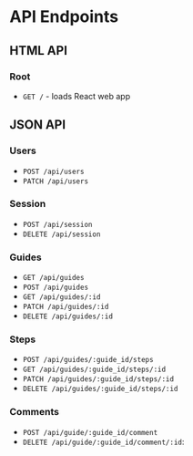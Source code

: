 # API Endpoints

## HTML API

### Root

- `GET /` - loads React web app

## JSON API

### Users

- `POST /api/users`
- `PATCH /api/users`

### Session

- `POST /api/session`
- `DELETE /api/session`

### Guides

- `GET /api/guides`
- `POST /api/guides`
- `GET /api/guides/:id`
- `PATCH /api/guides/:id`
- `DELETE /api/guides/:id`

### Steps

- `POST /api/guides/:guide_id/steps`
- `GET /api/guides/:guide_id/steps/:id`
- `PATCH /api/guides/:guide_id/steps/:id`
- `DELETE /api/guides/:guide_id/steps/:id`

### Comments

- `POST /api/guide/:guide_id/comment`
- `DELETE /api/guide/:guide_id/comment/:id`:
